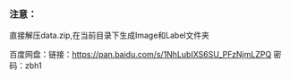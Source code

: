 ### 注意：
直接解压data.zip,在当前目录下生成Image和Label文件夹

百度网盘：链接：https://pan.baidu.com/s/1NhLubIXS6SU_PFzNjmLZPQ 密码：zbh1